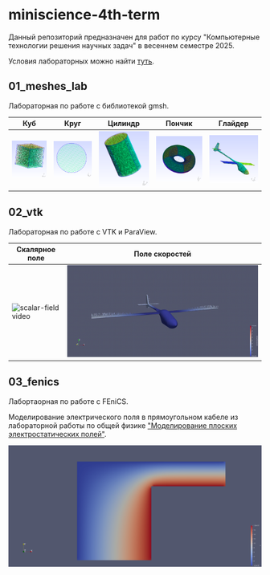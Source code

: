 # miniscience-4th-term

Данный репозиторий предназначен для работ по курсу "Компьютерные технологии решения научных задач" в весеннем семестре 2025.

Условия лабораторных можно найти [туть](https://github.com/TheEntityCircle/miniscience-4th-term/tree/master/2025).

## 01_meshes_lab

Лабораторная по работе с библиотекой gmsh.

| Куб  | Круг | Цилиндр | Пончик | Глайдер |
| ------------- | ------------- | ------------- | ------------- | ------------- |
| <img src="https://github.com/Vioma-tech/miniscience-4th-term/blob/main/01_meshes_lab/img/cube.png" width=300>  | <img src="https://github.com/Vioma-tech/miniscience-4th-term/blob/main/01_meshes_lab/img/circle.png" width=300>  | <img src="https://github.com/Vioma-tech/miniscience-4th-term/blob/main/01_meshes_lab/img/cylinder.png" width=300>  | <img src="https://github.com/Vioma-tech/miniscience-4th-term/blob/main/01_meshes_lab/img/donut-2.png" width=300>  | <img src="https://github.com/Vioma-tech/miniscience-4th-term/blob/main/01_meshes_lab/img/plane.png" width=300>  |


## 02_vtk

Лабораторная по работе с VTK и ParaView.

| Скалярное поле | Поле скоростей |
| ------------- | ------------- |
| ![scalar-field video](https://github.com/Vioma-tech/miniscience-4th-term/blob/main/02_vtk_lab/movies/plane-scalar-field.gif) | ![scalar-field video](https://github.com/Vioma-tech/miniscience-4th-term/blob/main/02_vtk_lab/movies/plane-vel-field.gif) |

## 03_fenics

Лабортаорная по работе с FEniCS.

Моделирование электрического поля в прямоугольном кабеле из лабораторной работы по общей физике ["Моделирование плоских электростатических полей"](https://old.mipt.ru/education/chair/physics/S_III/lab_el/34pp-%D0%9C%D0%BE%D0%B4%D0%B5%D0%BB%D0%B8%D1%80.%20%D1%8D%D0%BB.%20%D0%BF%D0%BE%D0%BB%D0%B5%D0%B9_2013-IX.pdf).

![el-pot-field-model](https://github.com/Vioma-tech/miniscience-4th-term/blob/main/03_fenics/img/u-field-model.png)
